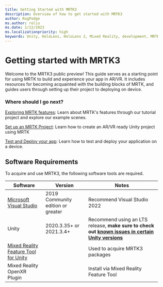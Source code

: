 ```yaml
---
title: Getting Started with MRTK3
description: Overview of how to get started with MRTK3
author: RogPodge
ms.author: roliu
ms.date: 1/12/2023
ms.localizationpriority: high
keywords: Unity, HoloLens, HoloLens 2, Mixed Reality, development, MRTK3, overview, setup, deployment, remoting, new project, getting started, tutorial, introduction, intro
---
```


# Getting started with MRTK3

Welcome to the MRTK3 public preview! This guide serves as a starting point for using MRTK to build and experience your app in AR/VR. It includes resources for becoming acquainted with the building blocks of MRTK, and guides users through setting up their project to deploying on device.

### Where should I go next?

[Exploring MRTK features](exploring-features/mrtk3-tutorials.md): Learn about MRTK's features through our tutorial project and explore our example scenes.

[Set up an MRTK Project](setting-up/setup-dev-env.md): Learn how to create an AR/VR ready Unity project using MRTK

[Test and Deploy your app](../test-and-deploy/overview.md): Learn how to test and deploy your application on a device.

## Software Requirements

To acquire and use MRTK3, the following software tools are required.

| Software | Version | Notes
| --- | --- | --- |
| [Microsoft Visual Studio](https://visualstudio.microsoft.com/) | 2019 Community edition or greater | Recommend Visual Studio 2022 |
| Unity | 2020.3.35+ or 2021.3.4+ | Recommend using an LTS release, **make sure to check out [known issues in certain Unity versions](/windows/mixed-reality/develop/unity/known-issues)** |
| [Mixed Reality Feature Tool for Unity](https://aka.ms/mrfeaturetool) | | Used to acquire MRTK3 packages |
| Mixed Reality OpenXR Plugin | | Install via Mixed Reality Feature Tool |
